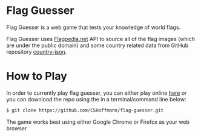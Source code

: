 # Flag Guesser

Flag Guesser is a web game that tests your knowledge of world flags. 

Flag Guesser uses [Flagpedia.net](https://flagpedia.net/download/icons) API to 
source all of the flag images (which are under the public domain) and some country 
related data from GitHub repository [country-json](https://github.com/samayo/country-json).

# How to Play

In order to currently play flag guesser, you can either play online [here](https://cshoffmann.github.io/flag-guesser/)
or you can download the repo using the in a terminal/command line below:

```bash
$ git clone https://github.com/CSHoffmann/flag-guesser.git
```

The game works best using either Google Chrome or Firefox as your web browser
